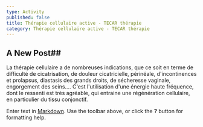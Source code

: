 ```yaml
---
type: Activity
published: false
title: Thérapie cellulaire active - TECAR thérapie
category: Thérapie cellulaire active - TECAR thérapie
---
```

## A New Post##

La thérapie cellulaire a de nombreuses indications, que ce soit en terme de difficulté de cicatrisation, de douleur cicatricielle, périnéale, d'incontinences et prolapsus, diastasis des grands droits, de sécheresse vaginale, engorgement des seins.... C'est l'utilisation d'une énergie haute fréquence, dont le ressenti est très agréable, qui entraine une régénération cellulaire, en particulier du tissu conjonctif. 

Enter text in [Markdown](http://daringfireball.net/projects/markdown/). Use the toolbar above, or click the **?** button for formatting help.
